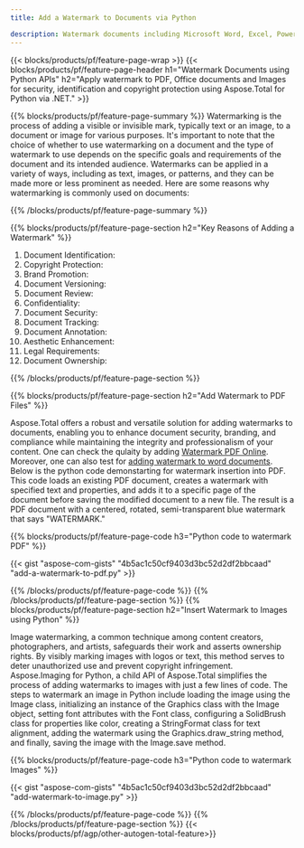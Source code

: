 ```yaml
---
title: Add a Watermark to Documents via Python 

description: Watermark documents including Microsoft Word, Excel, PowerPoint, PDF and Images via your Python application. Add free text or image watermark online via app.
---
```


{{< blocks/products/pf/feature-page-wrap >}}
{{< blocks/products/pf/feature-page-header h1="Watermark Documents using Python APIs" h2="Apply watermark to PDF, Office documents and Images for security, identification and copyright protection using Aspose.Total for Python via .NET." >}}

{{% blocks/products/pf/feature-page-summary %}}
Watermarking is the process of adding a visible or invisible mark, typically text or an image, to a document or image for various purposes. It's important to note that the choice of whether to use watermarking on a document and the type of watermark to use depends on the specific goals and requirements of the document and its intended audience. Watermarks can be applied in a variety of ways, including as text, images, or patterns, and they can be made more or less prominent as needed. Here are some reasons why watermarking is commonly used on documents: 

{{% /blocks/products/pf/feature-page-summary  %}}

{{% blocks/products/pf/feature-page-section  h2="Key Reasons of Adding a Watermark" %}}

1. Document Identification:
1. Copyright Protection: 
1. Brand Promotion: 
1. Document Versioning: 
1. Document Review: 
1. Confidentiality:
1. Document Security: 
1. Document Tracking: 
1. Document Annotation: 
1. Aesthetic Enhancement: 
1. Legal Requirements: 
1. Document Ownership: 

{{% /blocks/products/pf/feature-page-section %}}

{{% blocks/products/pf/feature-page-section  h2="Add Watermark to PDF Files" %}}

Aspose.Total offers a robust and versatile solution for adding watermarks to documents, enabling you to enhance document security, branding, and compliance while maintaining the integrity and professionalism of your content. One can check the qulaity by adding [Watermark PDF Online](https://products.aspose.com/total/python-net/watermark/pdf/). Moreover, one can also test for [adding watermark to word documents](https://products.aspose.com/total/python-net/watermark/word/). Below is the python code demonstarting for watermark insertion into PDF. This code loads an existing PDF document, creates a watermark with specified text and properties, and adds it to a specific page of the document before saving the modified document to a new file. The result is a PDF document with a centered, rotated, semi-transparent blue watermark that says "WATERMARK."

{{% blocks/products/pf/feature-page-code h3="Python code to watermark PDF" %}}

{{< gist "aspose-com-gists" "4b5ac1c50cf9403d3bc52d2df2bbcaad" "add-a-watermark-to-pdf.py" >}}

{{% /blocks/products/pf/feature-page-code  %}}
{{% /blocks/products/pf/feature-page-section %}}
{{% blocks/products/pf/feature-page-section  h2="Insert Watermark to Images using Python" %}}

Image watermarking, a common technique among content creators, photographers, and artists, safeguards their work and asserts ownership rights. By visibly marking images with logos or text, this method serves to deter unauthorized use and prevent copyright infringement. 
Aspose.Imaging for Python, a child API of Aspose.Total simplifies the process of adding watermarks to images with just a few lines of code. The steps to watermark an image in Python include loading the image using the Image class, initializing an instance of the Graphics class with the Image object, setting font attributes with the Font class, configuring a SolidBrush class for properties like color, creating a StringFormat class for text alignment, adding the watermark using the Graphics.draw_string method, and finally, saving the image with the Image.save method.

{{% blocks/products/pf/feature-page-code h3="Python code to watermark Images" %}}

{{< gist "aspose-com-gists" "4b5ac1c50cf9403d3bc52d2df2bbcaad" "add-watermark-to-image.py" >}}

{{% /blocks/products/pf/feature-page-code  %}}
{{% /blocks/products/pf/feature-page-section %}}
{{< blocks/products/pf/agp/other-autogen-total-feature>}}